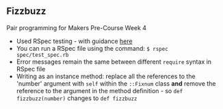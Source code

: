 ## Fizzbuzz

Pair programming for Makers Pre-Course Week 4

- Used RSpec testing - with guidance [here](https://github.com/makersacademy/pre_course/blob/master/pills/rspec.md)
- You can run a RSpec file using the command: `$ rspec spec/test_spec.rb`
- Error messages remain the same between different `require` syntax in RSpec file
- Writing as an instance method: replace all the references to the 'number' argument with `self` within the `::Fixnum` class **and** remove the reference to the argument in the method definition - so `def fizzbuzz(number)` changes to `def fizzbuzz`